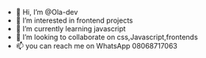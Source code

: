 - 👋 Hi, I’m @Ola-dev
- 👀 I’m interested in frontend projects
- 🌱 I’m currently learning javascript
- 💞️ I’m looking to collaborate on css,Javascript,frontends 
- 📫 you can reach me on WhatsApp 08068717063
  
<!---
Ola-star-coder/Ola-star-coder is a ✨ special ✨ repository because its `README.md` (this file) appears on your GitHub profile.
You can click the Preview link to take a look at your changes.
--->

